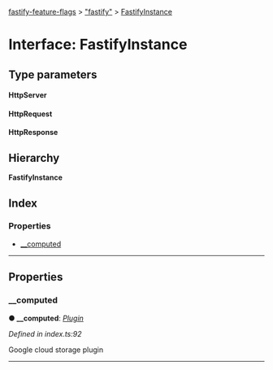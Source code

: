 [fastify-feature-flags](../README.md) > ["fastify"](../modules/_fastify_.md) > [FastifyInstance](../interfaces/_fastify_.fastifyinstance.md)

# Interface: FastifyInstance

## Type parameters
#### HttpServer 
#### HttpRequest 
#### HttpResponse 
## Hierarchy

**FastifyInstance**

## Index

### Properties

* [__computed](_fastify_.fastifyinstance.md#__computed)

---

## Properties

<a id="__computed"></a>

###  __computed

**● __computed**: *[Plugin](fastifyfeatureflagsplugin.plugin.md)*

*Defined in index.ts:92*

Google cloud storage plugin

___

